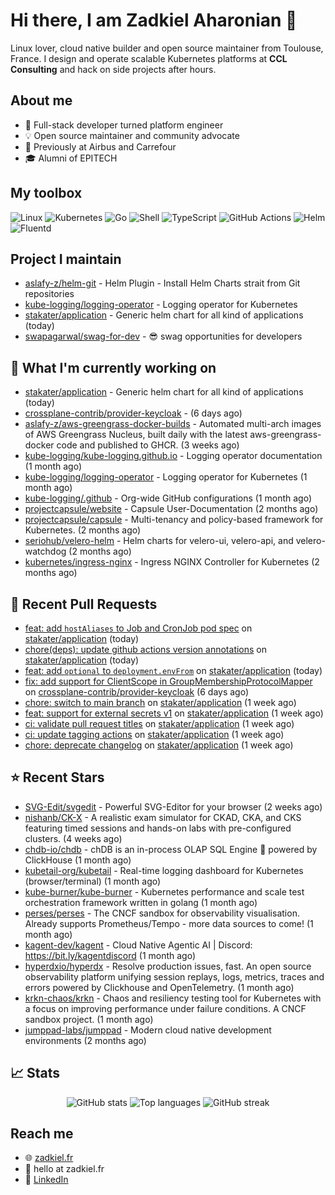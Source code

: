 # Hi there, I am Zadkiel Aharonian 👋

Linux lover, cloud native builder and open source maintainer from Toulouse, France. I design and operate scalable Kubernetes platforms at **CCL Consulting** and hack on side projects after hours.

## About me

* 💼 Full-stack developer turned platform engineer
* 💡 Open source maintainer and community advocate
* 🏢 Previously at Airbus and Carrefour
* 🎓 Alumni of EPITECH

## My toolbox

![Linux](https://img.shields.io/badge/-Linux-000?logo=linux)
![Kubernetes](https://img.shields.io/badge/-Kubernetes-326ce5?logo=kubernetes\&logoColor=white)
![Go](https://img.shields.io/badge/-Go-00ADD8?logo=go\&logoColor=white)
![Shell](https://img.shields.io/badge/-Shell-4EAA25?logo=gnu-bash\&logoColor=white)
![TypeScript](https://img.shields.io/badge/-TypeScript-3178C6?logo=typescript\&logoColor=white)
![GitHub Actions](https://img.shields.io/badge/-GitHub%20Actions-2088FF?logo=github-actions\&logoColor=white)
![Helm](https://img.shields.io/badge/-Helm-0F1689?logo=helm\&logoColor=white)
![Fluentd](https://img.shields.io/badge/-Fluentd-0A61AA?logo=fluentd\&logoColor=white)

## Project I maintain

- [aslafy-z/helm-git](https://github.com/aslafy-z/helm-git) - Helm Plugin - Install Helm Charts strait from Git repositories
- [kube-logging/logging-operator](https://github.com/kube-logging/logging-operator) - Logging operator for Kubernetes
- [stakater/application](https://github.com/stakater/application) - Generic helm chart for all kind of applications (today)
- [swapagarwal/swag-for-dev](https://github.com/swapagarwal/swag-for-dev) - 😎 swag opportunities for developers

## 👷 What I'm currently working on


- [stakater/application](https://github.com/stakater/application) - Generic helm chart for all kind of applications (today)
- [crossplane-contrib/provider-keycloak](https://github.com/crossplane-contrib/provider-keycloak) -  (6 days ago)
- [aslafy-z/aws-greengrass-docker-builds](https://github.com/aslafy-z/aws-greengrass-docker-builds) - Automated multi-arch images of AWS Greengrass Nucleus, built daily with the latest aws-greengrass-docker code and published to GHCR. (3 weeks ago)
- [kube-logging/kube-logging.github.io](https://github.com/kube-logging/kube-logging.github.io) - Logging operator documentation (1 month ago)
- [kube-logging/logging-operator](https://github.com/kube-logging/logging-operator) - Logging operator for Kubernetes (1 month ago)
- [kube-logging/.github](https://github.com/kube-logging/.github) - Org-wide GitHub configurations (1 month ago)
- [projectcapsule/website](https://github.com/projectcapsule/website) - Capsule User-Documentation (2 months ago)
- [projectcapsule/capsule](https://github.com/projectcapsule/capsule) - Multi-tenancy and policy-based framework for Kubernetes. (2 months ago)
- [seriohub/velero-helm](https://github.com/seriohub/velero-helm) - Helm charts for velero-ui, velero-api, and velero-watchdog (2 months ago)
- [kubernetes/ingress-nginx](https://github.com/kubernetes/ingress-nginx) - Ingress NGINX Controller for Kubernetes (2 months ago)



## 🔨 Recent Pull Requests


- [feat: add `hostAliases` to Job and CronJob pod spec](https://github.com/stakater/application/pull/398) on [stakater/application](https://github.com/stakater/application) (today)
- [chore(deps): update github actions version annotations](https://github.com/stakater/application/pull/396) on [stakater/application](https://github.com/stakater/application) (today)
- [feat: add `optional` to `deployment.envFrom`](https://github.com/stakater/application/pull/395) on [stakater/application](https://github.com/stakater/application) (today)
- [fix: add support for ClientScope in GroupMembershipProtocolMapper](https://github.com/crossplane-contrib/provider-keycloak/pull/306) on [crossplane-contrib/provider-keycloak](https://github.com/crossplane-contrib/provider-keycloak) (6 days ago)
- [chore: switch to main branch](https://github.com/stakater/application/pull/392) on [stakater/application](https://github.com/stakater/application) (1 week ago)
- [feat: support for external secrets v1](https://github.com/stakater/application/pull/391) on [stakater/application](https://github.com/stakater/application) (1 week ago)
- [ci: validate pull request titles](https://github.com/stakater/application/pull/387) on [stakater/application](https://github.com/stakater/application) (1 week ago)
- [ci: update tagging actions](https://github.com/stakater/application/pull/386) on [stakater/application](https://github.com/stakater/application) (1 week ago)
- [chore: deprecate changelog](https://github.com/stakater/application/pull/384) on [stakater/application](https://github.com/stakater/application) (1 week ago)

## ⭐ Recent Stars


- [SVG-Edit/svgedit](https://github.com/SVG-Edit/svgedit) - Powerful SVG-Editor for your browser (2 weeks ago)
- [nishanb/CK-X](https://github.com/nishanb/CK-X) - A realistic exam simulator for CKAD, CKA, and CKS featuring timed sessions and hands-on labs with pre-configured clusters. (4 weeks ago)
- [chdb-io/chdb](https://github.com/chdb-io/chdb) - chDB is an in-process OLAP SQL Engine 🚀 powered by ClickHouse  (1 month ago)
- [kubetail-org/kubetail](https://github.com/kubetail-org/kubetail) - Real-time logging dashboard for Kubernetes (browser/terminal) (1 month ago)
- [kube-burner/kube-burner](https://github.com/kube-burner/kube-burner) - Kubernetes performance and scale test orchestration framework written in golang (1 month ago)
- [perses/perses](https://github.com/perses/perses) - The CNCF sandbox for observability visualisation. Already supports Prometheus/Tempo - more data sources to come! (1 month ago)
- [kagent-dev/kagent](https://github.com/kagent-dev/kagent) - Cloud Native Agentic AI | Discord: https://bit.ly/kagentdiscord (1 month ago)
- [hyperdxio/hyperdx](https://github.com/hyperdxio/hyperdx) - Resolve production issues, fast. An open source observability platform unifying session replays, logs, metrics, traces and errors powered by Clickhouse and OpenTelemetry. (1 month ago)
- [krkn-chaos/krkn](https://github.com/krkn-chaos/krkn) - Chaos and resiliency testing tool for Kubernetes with a focus on improving performance under failure conditions. A CNCF sandbox project. (1 month ago)
- [jumppad-labs/jumppad](https://github.com/jumppad-labs/jumppad) - Modern cloud native development environments (2 months ago)

## 📈 Stats

<p align="center">
  <img src="https://github-readme-stats.vercel.app/api?username=aslafy-z&show_icons=true&count_private=true&hide_border=true&theme=transparent" alt="GitHub stats" />
  <img src="https://github-readme-stats.vercel.app/api/top-langs/?username=aslafy-z&layout=compact&hide_border=true&theme=transparent" alt="Top languages" />
  <img src="https://github-readme-streak-stats-eight.vercel.app/?user=aslafy-z&hide_border=true&theme=transparent" alt="GitHub streak" />
</p>

## Reach me

* 🌐 [zadkiel.fr](https://zadkiel.fr)
* 💬 hello at zadkiel.fr
* 🤝 [LinkedIn](https://go.zadkiel.fr/linkedin)

